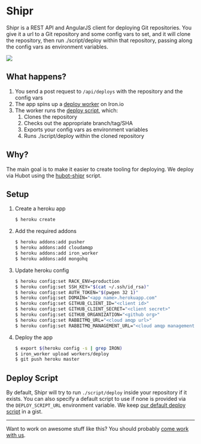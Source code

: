 # Shipr

Shipr is a REST API and AngularJS client for deploying Git repositories. You give it a url to a Git repository
and some config vars to set, and it will clone the repository, then run
./script/deploy within that repository, passing along the config vars as environment
variables.

![](https://s3.amazonaws.com/ejholmes.github.com/Sl3ye.png)

## What happens?

1. You send a post request to `/api/deploys` with the repository and the config vars
2. The app spins up a [deploy worker](./workers/deploy.worker) on Iron.io
3. The worker runs the [deploy script](./bin/deploy), which:
   1. Clones the repository
   2. Checks out the appropriate branch/tag/SHA
   3. Exports your config vars as environment variables
   4. Runs ./script/deploy within the cloned repository

## Why?

The main goal is to make it easier to create tooling for deploying. We deploy via Hubot using the
[hubot-shipr](https://github/remind101/hubot-shipr) script.

## Setup

1. Create a heroku app

   ```bash
   $ heroku create
   ```

2. Add the required addons

   ```bash
   $ heroku addons:add pusher
   $ heroku addons:add cloudamqp
   $ heroku addons:add iron_worker
   $ heroku addons:add mongohq
   ```

3. Update heroku config

   ```bash
   $ heroku config:set RACK_ENV=production
   $ heroku config:set SSH_KEY="$(cat ~/.ssh/id_rsa)"
   $ heroku config:set AUTH_TOKEN="$(pwgen 32 1)"
   $ heroku config:set DOMAIN="<app name>.herokuapp.com"
   $ heroku config:set GITHUB_CLIENT_ID="<client id>"
   $ heroku config:set GITHUB_CLIENT_SECRET="<client secret>"
   $ heroku config:set GITHUB_ORGANIZATION="<github org>"
   $ heroku config:set RABBITMQ_URL="<cloud amqp url>"
   $ heroku config:set RABBITMQ_MANAGEMENT_URL="<cloud amqp management url>"
   ```

4. Deploy the app

   ```bash
   $ export $(heroku config -s | grep IRON)
   $ iron_worker upload workers/deploy
   $ git push heroku master
   ```

## Deploy Script

By default, Shipr will try to run `./script/deploy` inside your repository if
it exists. You can also specify a default script to use if none is provided via
the `DEPLOY_SCRIPT_URL` environment variable. We keep [our default deploy script](https://gist.github.com/ejholmes/474068635673c7f5c413/raw/deploy.sh)
in a gist.

---

Want to work on awesome stuff like this? You should probably [come work with
us](https://www.remind101.com/careers).
